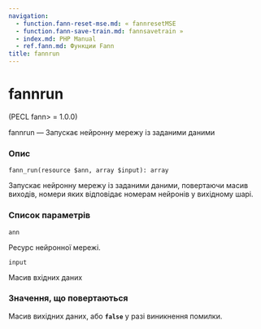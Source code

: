 ```yaml
---
navigation:
  - function.fann-reset-mse.md: « fannresetMSE
  - function.fann-save-train.md: fannsavetrain »
  - index.md: PHP Manual
  - ref.fann.md: Функции Fann
title: fannrun
---
```

# fannrun

(PECL fann> = 1.0.0)

fannrun — Запускає нейронну мережу із заданими даними

### Опис

```methodsynopsis
fann_run(resource $ann, array $input): array
```

Запускає нейронну мережу із заданими даними, повертаючи масив виходів, номери яких відповідає номерам нейронів у вихідному шарі.

### Список параметрів

`ann`

Ресурс нейронної мережі.

`input`

Масив вхідних даних

### Значення, що повертаються

Масив вихідних даних, або **`false`** у разі виникнення помилки.
